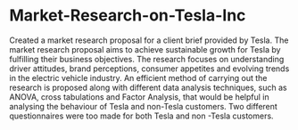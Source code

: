 # Market-Research-on-Tesla-Inc

Created a market research proposal for a client brief provided by Tesla. The market research proposal aims to
achieve sustainable growth for Tesla by fulfilling their business objectives. The research focuses on
understanding driver attitudes, brand perceptions, consumer appetites and evolving trends in the electric vehicle
industry. An efficient method of carrying out the research is proposed along with different data analysis
techniques, such as ANOVA, cross tabulations and Factor Analysis, that would be helpful in analysing the
behaviour of Tesla and non-Tesla customers. Two different questionnaires were too made for both Tesla and
non -Tesla customers.
